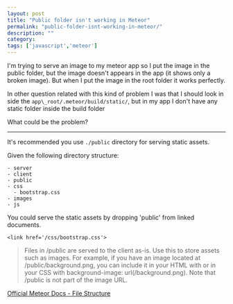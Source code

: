 ```yaml
---
layout: post
title: "Public folder isn't working in Meteor"
permalink: "public-folder-isnt-working-in-meteor/"
description: ""
category:
tags: ['javascript','meteor']
---
```



I'm trying to serve an image to my meteor app so I put the image in the public folder, but the image doesn't appears in the app (it shows only a broken image). But when I put the image in the root folder it works perfectly.

In other question related with this kind of problem I was that I should look in side the `app\_root/.meteor/build/static/`, but in my app I don't have any static folder inside the build folder

What could be the problem?


---------------------------------------
It's recommended you use `./public` directory for serving static assets.

Given the following directory structure:

    - server
    - client
    - public
    - css
      - bootstrap.css
    - images
    - js

You could serve the static assets by dropping 'public' from linked documents.

`<link href='/css/bootstrap.css'>`

> Files in /public are served to the client as-is. Use this to store assets such as images. For example, if you have an image located at /public/background.png, you can include it in your HTML with or in your CSS with background-image: url(/background.png). Note that /public is not part of the image URL.

[Official Meteor Docs - File Structure](https://docs.meteor.com/#/basic/filestructure)


